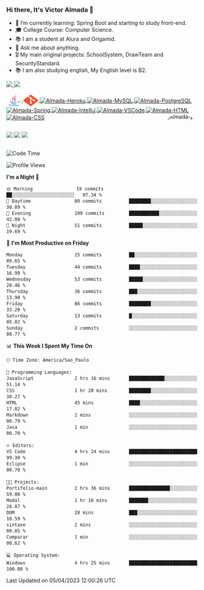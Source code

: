 ### Hi there, It's Victor Almada 👋


- 🌱 I’m currently learning: Spring Boot and starting to study front-end.
- 🎓 College Course: Computer Science.
- 📚  I am a student at Alura and Origamid.
- 💬 Ask me about anything.
- 🎖 My main original projects: SchoolSystem, DrawTeam and SecurityStandard.
- 📚 I am also studying english, My English level is B2.
 
<div>
<a href="https://github.com/Almadavic">
<img height="180em" src="https://github-readme-stats.vercel.app/api?username=Almadavic&showw_icons=true&theme=dark&include_all_commits=true&count_private=true">
<img height="180em" src="https://github-readme-stats.vercel.app/api/top-langs/?username=Almadavic&layout=compact&langs_count=16&theme=dracula">
</div>

<div style="display: inline_block"><br>
  <img align="center" alt="Almada-Java" height="30" width="40" src="https://raw.githubusercontent.com/devicons/devicon/master/icons/java/java-original.svg">
  <img align="center" alt="Almada-Git" height="30" width="40" src="https://raw.githubusercontent.com/devicons/devicon/master/icons/git/git-original.svg">
  <img align="center" alt="Almada-Heroku" height="30" width="40" src="https://cdn.jsdelivr.net/gh/devicons/devicon/icons/heroku/heroku-plain-wordmark.svg" />             
  <img align="center" alt="Almada-MySQL" height="30" width="40" src="https://cdn.jsdelivr.net/gh/devicons/devicon/icons/mysql/mysql-original-wordmark.svg" />
  <img align="center" alt="Almada-PostgreSQL" height="30" width="40" src="https://cdn.jsdelivr.net/gh/devicons/devicon/icons/postgresql/postgresql-plain-wordmark.svg" />
  <img align="center" alt="Almada-Spring" height="30" width="40" src="https://cdn.jsdelivr.net/gh/devicons/devicon/icons/spring/spring-original-wordmark.svg" />
   <img align="center" alt="Almada-IntelliJ" height="30" width="40" src="https://cdn.jsdelivr.net/gh/devicons/devicon/icons/intellij/intellij-original.svg" />
   <img align="center" alt="Almada-VSCode" height="30" width="40" src="https://cdn.jsdelivr.net/gh/devicons/devicon/icons/vscode/vscode-original.svg" />
   <img align="center" alt="Almada-HTML" height="30" width="40" src="https://cdn.jsdelivr.net/gh/devicons/devicon/icons/html5/html5-original.svg" />
   <img align="center" alt="Almada-CSS" height="30" width="40" src="https://cdn.jsdelivr.net/gh/devicons/devicon/icons/css3/css3-original.svg" />
  <img align="right" alt="Almada-pic" height="150" style="border-radius:50px;" src="https://user-images.githubusercontent.com/85299065/185514627-94fcf387-edc6-4c24-88f1-b4873ccd49e9.png">
</div>
  
  ##
 
<div> 
  <a href="https://www.youtube.com/channel/UCUrcUNA90M_ZqLEcQxd3UNA" target="_blank"><img src="https://img.shields.io/badge/YouTube-FF0000?style=for-the-badge&logo=youtube&logoColor=white" target="_blank"></a>
 <a href = "mailto:almadavic@live.com"><img src="https://img.shields.io/badge/-Gmail-%23333?style=for-the-badge&logo=gmail&logoColor=white" target="_blank"></a>
  <a href="https://www.linkedin.com/in/victoralmada/" target="_blank"><img src="https://img.shields.io/badge/-LinkedIn-%230077B5?style=for-the-badge&logo=linkedin&logoColor=white" target="_blank"></a> 
</div>

##

<!--START_SECTION:waka-->
![Code Time](http://img.shields.io/badge/Code%20Time-291%20hrs%2050%20mins-blue)

![Profile Views](http://img.shields.io/badge/Profile%20Views-10-blue)

**I'm a Night 🦉** 

```text
🌞 Morning                19 commits          ██░░░░░░░░░░░░░░░░░░░░░░░   07.34 % 
🌆 Daytime                80 commits          ████████░░░░░░░░░░░░░░░░░   30.89 % 
🌃 Evening                109 commits         ███████████░░░░░░░░░░░░░░   42.08 % 
🌙 Night                  51 commits          █████░░░░░░░░░░░░░░░░░░░░   19.69 % 
```
📅 **I'm Most Productive on Friday** 

```text
Monday                   25 commits          ██░░░░░░░░░░░░░░░░░░░░░░░   09.65 % 
Tuesday                  44 commits          ████░░░░░░░░░░░░░░░░░░░░░   16.99 % 
Wednesday                53 commits          █████░░░░░░░░░░░░░░░░░░░░   20.46 % 
Thursday                 36 commits          ███░░░░░░░░░░░░░░░░░░░░░░   13.90 % 
Friday                   86 commits          ████████░░░░░░░░░░░░░░░░░   33.20 % 
Saturday                 13 commits          █░░░░░░░░░░░░░░░░░░░░░░░░   05.02 % 
Sunday                   2 commits           ░░░░░░░░░░░░░░░░░░░░░░░░░   00.77 % 
```


📊 **This Week I Spent My Time On** 

```text
🕑︎ Time Zone: America/Sao_Paulo

💬 Programming Languages: 
JavaScript               2 hrs 16 mins       █████████████░░░░░░░░░░░░   51.14 % 
CSS                      1 hr 20 mins        ████████░░░░░░░░░░░░░░░░░   30.27 % 
HTML                     45 mins             ████░░░░░░░░░░░░░░░░░░░░░   17.02 % 
Markdown                 2 mins              ░░░░░░░░░░░░░░░░░░░░░░░░░   00.79 % 
Java                     1 min               ░░░░░░░░░░░░░░░░░░░░░░░░░   00.70 % 

🔥 Editors: 
VS Code                  4 hrs 24 mins       █████████████████████████   99.30 % 
Eclipse                  1 min               ░░░░░░░░░░░░░░░░░░░░░░░░░   00.70 % 

🐱‍💻 Projects: 
Portifolio-main          2 hrs 36 mins       ███████████████░░░░░░░░░░   59.00 % 
Modal                    1 hr 16 mins        ███████░░░░░░░░░░░░░░░░░░   28.87 % 
DOM                      28 mins             ███░░░░░░░░░░░░░░░░░░░░░░   10.59 % 
sintaxe                  2 mins              ░░░░░░░░░░░░░░░░░░░░░░░░░   00.85 % 
Comparar                 1 min               ░░░░░░░░░░░░░░░░░░░░░░░░░   00.62 % 

💻 Operating System: 
Windows                  4 hrs 25 mins       █████████████████████████   100.00 % 
```


 Last Updated on 05/04/2023 12:00:26 UTC
<!--END_SECTION:waka-->
